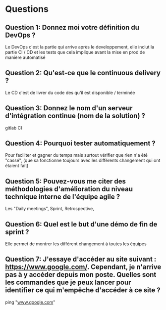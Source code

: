 # Questions

## Question 1: Donnez moi votre définition du DevOps ?
Le DevOps c'est la partie qui arrive après le developpement, elle inclut la partie CI / CD et les tests que cela implique avant la mise en prod de manière automatisé

## Question 2: Qu'est-ce que le continuous delivery ?
Le CD c'est de livrer du code des qu'il est disponible / terminée

## Question 3: Donnez le nom d'un serveur d'intégration continue (nom de la solution) ?
gitlab CI

## Question 4: Pourquoi tester automatiquement ?
Pour faciliter et gagner du temps mais surtout vérifier que rien n'a été "cassé", (que sa fonctionne toujours avec les différents changement qui ont étaient fait) 

## Question 5: Pouvez-vous me citer des méthodologies d'amélioration du niveau technique interne de l'équipe agile ?

Les "Daily meetings", Sprint, Retrospective, 

## Question 6: Quel est le but d'une démo de fin de sprint ?
Elle permet de montrer les différent changement à toutes les équipes 

## Question 7: J'essaye d'accéder au site suivant : https://www.google.com/. Cependant, je n'arrive pas à y accéder depuis mon poste. Quelles sont les commandes que je peux lancer pour identifier ce qui m'empêche d'accéder à ce site ?
ping "www.google.com"
